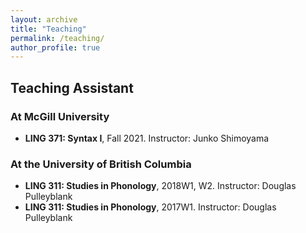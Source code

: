 ```yaml
---
layout: archive
title: "Teaching"
permalink: /teaching/
author_profile: true
---
```


## Teaching Assistant
### At McGill University
- **LING 371: Syntax I**, Fall 2021. Instructor: Junko Shimoyama

### At the University of British Columbia

- **LING 311: Studies in Phonology**, 2018W1, W2. Instructor: Douglas Pulleyblank
- **LING 311: Studies in Phonology**, 2017W1. Instructor: Douglas Pulleyblank

